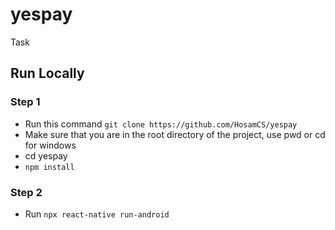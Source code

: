 # yespay
Task

## Run Locally 

### Step 1
- Run this command `git clone https://github.com/HosamCS/yespay `
- Make sure that you are in the root directory of the project, use pwd or cd for windows
- cd yespay
- `npm install`
        
### Step 2
- Run `npx react-native run-android`





